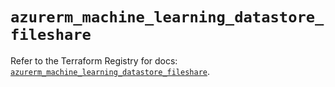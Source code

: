 # `azurerm_machine_learning_datastore_fileshare`

Refer to the Terraform Registry for docs: [`azurerm_machine_learning_datastore_fileshare`](https://registry.terraform.io/providers/hashicorp/azurerm/3.114.0/docs/resources/machine_learning_datastore_fileshare).
